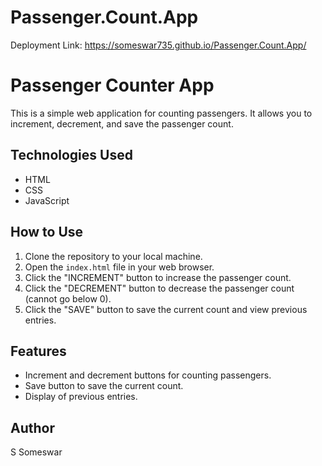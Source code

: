 # Passenger.Count.App

Deployment Link: https://someswar735.github.io/Passenger.Count.App/

# Passenger Counter App

This is a simple web application for counting passengers. It allows you to increment, decrement, and save the passenger count.

## Technologies Used

- HTML
- CSS
- JavaScript

## How to Use

1. Clone the repository to your local machine.
2. Open the `index.html` file in your web browser.
3. Click the "INCREMENT" button to increase the passenger count.
4. Click the "DECREMENT" button to decrease the passenger count (cannot go below 0).
5. Click the "SAVE" button to save the current count and view previous entries.

## Features

- Increment and decrement buttons for counting passengers.
- Save button to save the current count.
- Display of previous entries.

## Author

S Someswar
